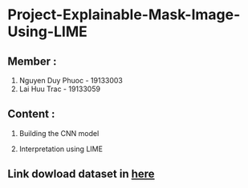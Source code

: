 <h1>Project-Explainable-Mask-Image-Using-LIME</h1>

<h2>Member :</h2>

1. Nguyen Duy Phuoc - 19133003
2. Lai Huu Trac     - 19133059

<h2>Content :</h2>

1. Building the CNN model

2. Interpretation using LIME


## Link dowload dataset in [here](https://www.kaggle.com/datasets/ashishjangra27/face-mask-12k-images-dataset) ##

